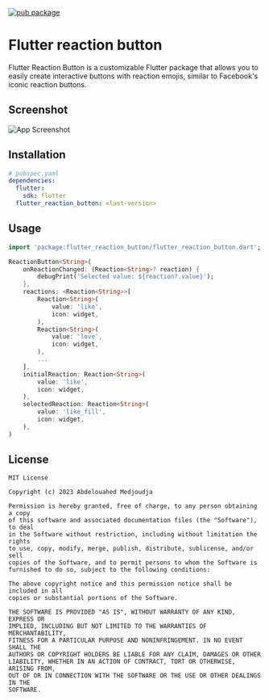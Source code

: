 [![pub package](https://img.shields.io/pub/v/flutter_reaction_button.svg)](https://pub.dartlang.org/packages/flutter_reaction_button)

# Flutter reaction button

Flutter Reaction Button is a customizable Flutter package that allows you to easily create interactive buttons with reaction emojis, similar to Facebook's iconic reaction buttons.


## Screenshot

![App Screenshot](https://raw.githubusercontent.com/GeekAbdelouahed/flutter-reaction-button/master/images/flutter_reaction_button_preview.png)


## Installation

```yaml
# pubspec.yaml
dependencies:
  flutter:
    sdk: flutter
  flutter_reaction_button: <last-version>
```
## Usage

```dart
import 'package:flutter_reaction_button/flutter_reaction_button.dart';

ReactionButton<String>(
    onReactionChanged: (Reaction<String>? reaction) {
        debugPrint('Selected value: ${reaction?.value}');
    },
    reactions: <Reaction<String>>[
        Reaction<String>(
            value: 'like',
            icon: widget,
        ),
        Reaction<String>(
            value: 'love',
            icon: widget,
        ),
        ...
    ],
    initialReaction: Reaction<String>(
        value: 'like',
        icon: widget,
    ),
    selectedReaction: Reaction<String>(
        value: 'like_fill',
        icon: widget,
    ),
)
```


## License

```legal
MIT License

Copyright (c) 2023 Abdelouahed Medjoudja

Permission is hereby granted, free of charge, to any person obtaining a copy
of this software and associated documentation files (the "Software"), to deal
in the Software without restriction, including without limitation the rights
to use, copy, modify, merge, publish, distribute, sublicense, and/or sell
copies of the Software, and to permit persons to whom the Software is
furnished to do so, subject to the following conditions:

The above copyright notice and this permission notice shall be included in all
copies or substantial portions of the Software.

THE SOFTWARE IS PROVIDED "AS IS", WITHOUT WARRANTY OF ANY KIND, EXPRESS OR
IMPLIED, INCLUDING BUT NOT LIMITED TO THE WARRANTIES OF MERCHANTABILITY,
FITNESS FOR A PARTICULAR PURPOSE AND NONINFRINGEMENT. IN NO EVENT SHALL THE
AUTHORS OR COPYRIGHT HOLDERS BE LIABLE FOR ANY CLAIM, DAMAGES OR OTHER
LIABILITY, WHETHER IN AN ACTION OF CONTRACT, TORT OR OTHERWISE, ARISING FROM,
OUT OF OR IN CONNECTION WITH THE SOFTWARE OR THE USE OR OTHER DEALINGS IN THE
SOFTWARE.
```
